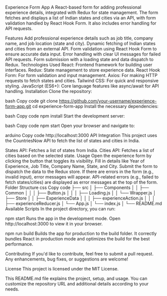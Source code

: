 Experience Form App
A React-based form for adding professional experience details, integrated with Redux for state management. The form fetches and displays a list of Indian states and cities via an API, with form validation handled by React Hook Form. It also includes error handling for API requests.

Features
Add professional experience details such as job title, company name, and job location (state and city).
Dynamic fetching of Indian states and cities from an external API.
Form validation using React Hook Form to ensure accurate data input.
Error handling with clear UI messages for failed API requests.
Form submission with a loading state and data dispatch to Redux.
Technologies Used
React: Frontend framework for building user interfaces.
Redux: State management to store experience data.
React Hook Form: For form validation and input management.
Axios: For making HTTP requests to fetch states and cities.
Tailwind CSS: For quick and responsive styling.
JavaScript (ES6+): Core language features like async/await for API handling.
Installation
Clone the repository:

bash
Copy code
git clone https://github.com/your-username/experience-form-app.git
cd experience-form-app
Install the necessary dependencies:

bash
Copy code
npm install
Start the development server:

bash
Copy code
npm start
Open your browser and navigate to:

arduino
Copy code
http://localhost:3000
API Integration
This project uses the CountriesNow API to fetch the list of states and cities in India.

States API: Fetches a list of states from India.
Cities API: Fetches a list of cities based on the selected state.
Usage
Open the experience form by clicking the button that toggles its visibility.
Fill in details like Year of Experience, Job Title, Company Name, State, and City.
Submit the form to dispatch the data to the Redux store.
If there are errors in the form (e.g., invalid input), error messages will appear.
API-related errors (e.g., failed to fetch states/cities) are displayed as error messages at the top of the form.
Folder Structure
css
Copy code
├── src
│   ├── Components
│   │   ├── Common
│   │   │   ├── Button.js
│   │   │   ├── Loading.js
│   │   └── Wrapper.js
│   ├── Store
│   │   ├── ExperienceData
│   │   │   ├── experienceAction.js
│   │   │   ├── experienceReducer.js
│   └── App.js
│   └── index.js
│
└── README.md
Available Scripts
In the project directory, you can run:

npm start
Runs the app in the development mode.
Open http://localhost:3000 to view it in your browser.

npm run build
Builds the app for production to the build folder.
It correctly bundles React in production mode and optimizes the build for the best performance.

Contributing
If you'd like to contribute, feel free to submit a pull request. Any enhancements, bug fixes, or suggestions are welcome!

License
This project is licensed under the MIT License.

This README.md file explains the project, setup, and usage. You can customize the repository URL and additional details according to your needs.
